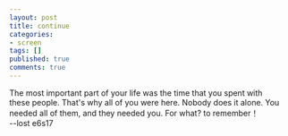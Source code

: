 ```yaml
---
layout: post
title: continue
categories:
- screen
tags: []
published: true
comments: true
---
```

<p>The most important part of your life was the time that you spent with <br />
these people. That's why all of you were here. Nobody does it alone. You<br />
 needed all of them, and they needed you. For what? to remember！<br />--lost e6s17<br /></p>
